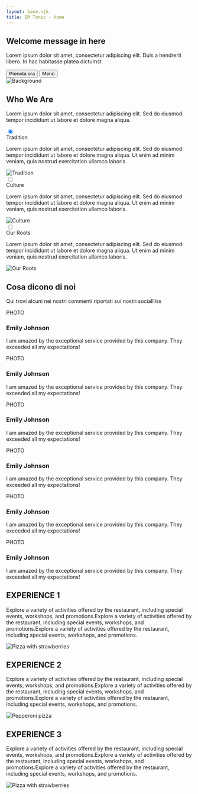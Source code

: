 ```yaml
---
layout: base.njk
title: QR Tonic - Home
---
```


<section>
  <div class="hero min-h-screen bg-black">
      <div class="hero-content text-center">
          <div class="max-w-md">
              <h1 class="text-5xl font-bold text-white">Welcome message in here</h1>
              <p class="py-6 text-white">Lorem ipsum dolor sit amet, consectetur adipiscing elit. Duis a hendrerit libero. In hac habitasse platea dictumst</p>
              <div class="flex gap-4 justify-center">
                  <button class="btn btn-ghost border border-white text-white hover:bg-white hover:text-black">Prenota ora</button>
                  <button class="btn bg-[#E52822] text-white border-none hover:bg-[#c41f1a]">Menù</button>
              </div>
          </div>
      </div>
  </div>
</section>


<section id="chi-siamo" class="min-h-screen relative overflow-hidden">
  <!-- Background Image -->
  <div class="absolute inset-0 z-0">
    <img 
      src="https://t4.ftcdn.net/jpg/02/55/57/33/360_F_255573369_NrbcMNYC1hz1xJigxCOCN8OXsxmtx0TB.jpg" 
      alt="Background" 
      class="w-full h-full object-cover blur-sm"
    />
    <div class="absolute inset-0 bg-base-200/80"></div>
  </div>

  <!-- Content -->
  <div class="container mx-auto px-4 py-16 relative z-10">
    <div class="text-center mb-12">
      <h2 class="text-4xl font-bold mb-4">Who We Are</h2>
      <p class="text-lg max-w-2xl mx-auto">Lorem ipsum dolor sit amet, consectetur adipiscing elit. Sed do eiusmod tempor incididunt ut labore et dolore magna aliqua.</p>
    </div>
    <div class="join join-vertical w-full gap-2">
      <!-- Tradition -->
      <div class="collapse bg-base-100 border border-base-300">
        <input type="radio" name="who-we-are" checked="checked" /> 
        <div class="collapse-title text-xl font-medium">
          Tradition
        </div>
        <div class="collapse-content">
          <div class="grid grid-cols-1 md:grid-cols-2 gap-8 items-center">
            <div>
              <p class="text-lg">Lorem ipsum dolor sit amet, consectetur adipiscing elit. Sed do eiusmod tempor incididunt ut labore et dolore magna aliqua. Ut enim ad minim veniam, quis nostrud exercitation ullamco laboris.</p>
            </div>
            <div class="aspect-video">
              <img src="https://placehold.co/800x600" alt="Tradition" class="w-full h-full object-cover rounded-lg" />
            </div>
          </div>
        </div>
      </div>
      <!-- Culture -->
      <div class="collapse bg-base-100 border border-base-300">
        <input type="radio" name="who-we-are" /> 
        <div class="collapse-title text-xl font-medium">
          Culture
        </div>
        <div class="collapse-content">
          <div class="grid grid-cols-1 md:grid-cols-2 gap-8 items-center">
            <div>
              <p class="text-lg">Lorem ipsum dolor sit amet, consectetur adipiscing elit. Sed do eiusmod tempor incididunt ut labore et dolore magna aliqua. Ut enim ad minim veniam, quis nostrud exercitation ullamco laboris.</p>
            </div>
            <div class="aspect-video">
              <img src="https://placehold.co/800x600" alt="Culture" class="w-full h-full object-cover rounded-lg" />
            </div>
          </div>
        </div>
      </div>
      <!-- Our Roots -->
      <div class="collapse bg-base-100 border border-base-300">
        <input type="radio" name="who-we-are" /> 
        <div class="collapse-title text-xl font-medium">
          Our Roots
        </div>
        <div class="collapse-content">
          <div class="grid grid-cols-1 md:grid-cols-2 gap-8 items-center">
            <div>
              <p class="text-lg">Lorem ipsum dolor sit amet, consectetur adipiscing elit. Sed do eiusmod tempor incididunt ut labore et dolore magna aliqua. Ut enim ad minim veniam, quis nostrud exercitation ullamco laboris.</p>
            </div>
            <div class="aspect-video">
              <img src="https://placehold.co/800x600" alt="Our Roots" class="w-full h-full object-cover rounded-lg" />
            </div>
          </div>
        </div>
      </div>
    </div>
  </div>
</section>

<section class="bg-black py-24">
  <div class="container mx-auto px-4">
    <h2 class="text-white text-6xl font-bold mb-4">Cosa dicono di noi</h2>
    <p class="text-white text-xl mb-16">Qui trovi alcuni nei nostri commenti riportati sui nostri sociallllss</p>
  </div>
    
  <div class="grid grid-flow-col auto-cols-[90%] md:auto-cols-[45%] lg:auto-cols-[30%] overflow-x-auto gap-12">
    <div class="bg-white rounded-2xl p-6">
      <div class="flex items-center gap-4 mb-4">
        <div class="w-12 h-12 bg-gray-200 rounded-full flex items-center justify-center">
          <span class="text-xs">PHOTO</span>
        </div>
        <h3 class="font-bold text-xl">Emily Johnson</h3>
      </div>
      <p class="text-gray-700">I am amazed by the exceptional service provided by this company. They exceeded all my expectations!</p>
    </div>
    <div class="bg-white rounded-2xl p-6">
      <div class="flex items-center gap-4 mb-4">
        <div class="w-12 h-12 bg-gray-200 rounded-full flex items-center justify-center">
          <span class="text-xs">PHOTO</span>
        </div>
        <h3 class="font-bold text-xl">Emily Johnson</h3>
      </div>
      <p class="text-gray-700">I am amazed by the exceptional service provided by this company. They exceeded all my expectations!</p>
    </div>
    <div class="bg-white rounded-2xl p-6">
      <div class="flex items-center gap-4 mb-4">
        <div class="w-12 h-12 bg-gray-200 rounded-full flex items-center justify-center">
          <span class="text-xs">PHOTO</span>
        </div>
        <h3 class="font-bold text-xl">Emily Johnson</h3>
      </div>
      <p class="text-gray-700">I am amazed by the exceptional service provided by this company. They exceeded all my expectations!</p>
    </div>
    <div class="bg-white rounded-2xl p-6">
      <div class="flex items-center gap-4 mb-4">
        <div class="w-12 h-12 bg-gray-200 rounded-full flex items-center justify-center">
          <span class="text-xs">PHOTO</span>
        </div>
        <h3 class="font-bold text-xl">Emily Johnson</h3>
      </div>
      <p class="text-gray-700">I am amazed by the exceptional service provided by this company. They exceeded all my expectations!</p>
    </div>
    <div class="bg-white rounded-2xl p-6">
      <div class="flex items-center gap-4 mb-4">
        <div class="w-12 h-12 bg-gray-200 rounded-full flex items-center justify-center">
          <span class="text-xs">PHOTO</span>
        </div>
        <h3 class="font-bold text-xl">Emily Johnson</h3>
      </div>
      <p class="text-gray-700">I am amazed by the exceptional service provided by this company. They exceeded all my expectations!</p>
    </div>
    <div class="bg-white rounded-2xl p-6">
      <div class="flex items-center gap-4 mb-4">
        <div class="w-12 h-12 bg-gray-200 rounded-full flex items-center justify-center">
          <span class="text-xs">PHOTO</span>
        </div>
        <h3 class="font-bold text-xl">Emily Johnson</h3>
      </div>
      <p class="text-gray-700">I am amazed by the exceptional service provided by this company. They exceeded all my expectations!</p>
    </div>
  </div>
</section>

<section id="esperienze" class="bg-[#FFC0CB] py-16">
  <div class="container mx-auto px-4">
    <!-- Experience 1 -->
    <div class="grid grid-cols-1 lg:grid-cols-2 gap-12 mb-24 items-center">
      <div>
        <h2 class="text-[#E52822] text-6xl font-bold mb-6">EXPERIENCE 1</h2>
        <p class="text-[#E52822] text-xl">
          Explore a variety of activities offered by the restaurant, including special events, workshops, and promotions.Explore a variety of activities offered by the restaurant, including special events, workshops, and promotions.Explore a variety of activities offered by the restaurant, including special events, workshops, and promotions.
        </p>
      </div>
      <div>
        <img 
          src="https://images.unsplash.com/photo-1506354666786-959d6d497f1a?q=80&w=2940&auto=format&fit=crop"
          alt="Pizza with strawberries" 
          class="w-full rounded-2xl shadow-xl"
        />
      </div>
    </div>
    <!-- Experience 2 -->
    <div class="grid grid-cols-1 lg:grid-cols-2 gap-12 mb-24 items-center">
      <div class="lg:order-2">
        <h2 class="text-[#E52822] text-6xl font-bold mb-6">EXPERIENCE 2</h2>
        <p class="text-[#E52822] text-xl">
          Explore a variety of activities offered by the restaurant, including special events, workshops, and promotions.Explore a variety of activities offered by the restaurant, including special events, workshops, and promotions.Explore a variety of activities offered by the restaurant, including special events, workshops, and promotions.
        </p>
      </div>
      <div class="lg:order-1">
        <img 
          src="https://images.unsplash.com/photo-1513104890138-7c749659a591?q=80&w=2940&auto=format&fit=crop"
          alt="Pepperoni pizza" 
          class="w-full rounded-2xl shadow-xl"
        />
      </div>
    </div>
    <!-- Experience 3 -->
    <div class="grid grid-cols-1 lg:grid-cols-2 gap-12 items-center">
      <div>
        <h2 class="text-[#E52822] text-6xl font-bold mb-6">EXPERIENCE 3</h2>
        <p class="text-[#E52822] text-xl">
          Explore a variety of activities offered by the restaurant, including special events, workshops, and promotions.Explore a variety of activities offered by the restaurant, including special events, workshops, and promotions.Explore a variety of activities offered by the restaurant, including special events, workshops, and promotions.
        </p>
      </div>
      <div>
        <img 
          src="https://images.unsplash.com/photo-1506354666786-959d6d497f1a?q=80&w=2940&auto=format&fit=crop"
          alt="Pizza with strawberries" 
          class="w-full rounded-2xl shadow-xl"
        />
      </div>
    </div>
  </div>
</section>